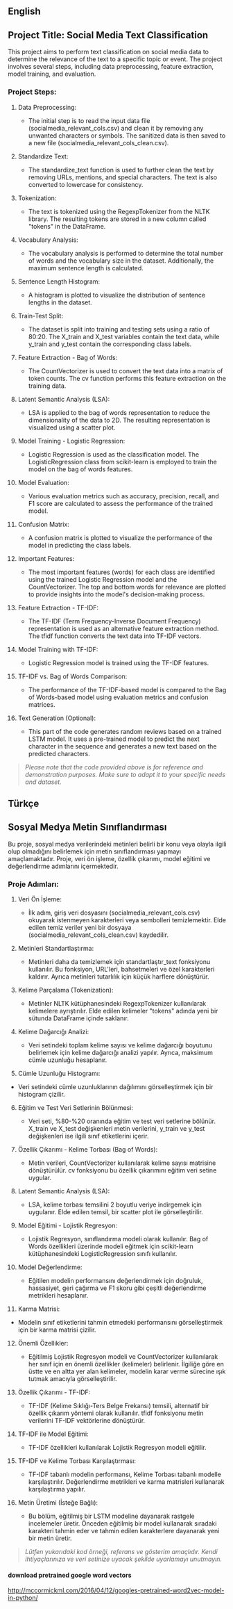 ## English
## Project Title: Social Media Text Classification
This project aims to perform text classification on social media data to determine the relevance of the text to a specific topic or event. The project involves several steps, including data preprocessing, feature extraction, model training, and evaluation.

### Project Steps:

1. Data Preprocessing:
	- The initial step is to read the input data file (socialmedia_relevant_cols.csv) and clean it by removing any unwanted characters or symbols. The sanitized data is then saved to a new file (socialmedia_relevant_cols_clean.csv).

2. Standardize Text:
	- The standardize_text function is used to further clean the text by removing URLs, mentions, and special characters. The text is also converted to lowercase for consistency.

3. Tokenization:
	- The text is tokenized using the RegexpTokenizer from the NLTK library. The resulting tokens are stored in a new column called "tokens" in the DataFrame.

4. Vocabulary Analysis:
	- The vocabulary analysis is performed to determine the total number of words and the vocabulary size in the dataset. Additionally, the maximum sentence length is calculated.

5. Sentence Length Histogram:
	- A histogram is plotted to visualize the distribution of sentence lengths in the dataset.

6. Train-Test Split:
	- The dataset is split into training and testing sets using a ratio of 80:20. The X_train and X_test variables contain the text data, while y_train and y_test contain the corresponding class labels.

7. Feature Extraction - Bag of Words:
	- The CountVectorizer is used to convert the text data into a matrix of token counts. The cv function performs this feature extraction on the training data.

8. Latent Semantic Analysis (LSA):
	- LSA is applied to the bag of words representation to reduce the dimensionality of the data to 2D. The resulting representation is visualized using a scatter plot.

9. Model Training - Logistic Regression:
	- Logistic Regression is used as the classification model. The LogisticRegression class from scikit-learn is employed to train the model on the bag of words features.

10. Model Evaluation:
	- Various evaluation metrics such as accuracy, precision, recall, and F1 score are calculated to assess the performance of the trained model.

11. Confusion Matrix:
	- A confusion matrix is plotted to visualize the performance of the model in predicting the class labels.

12. Important Features:
	- The most important features (words) for each class are identified using the trained Logistic Regression model and the CountVectorizer. The top and bottom words for relevance are plotted to provide insights into the model's decision-making process.

13. Feature Extraction - TF-IDF:
	- The TF-IDF (Term Frequency-Inverse Document Frequency) representation is used as an alternative feature extraction method. The tfidf function converts the text data into TF-IDF vectors.

14. Model Training with TF-IDF:
	- Logistic Regression model is trained using the TF-IDF features.

15. TF-IDF vs. Bag of Words Comparison:
	- The performance of the TF-IDF-based model is compared to the Bag of Words-based model using evaluation metrics and confusion matrices.

16. Text Generation (Optional):
	- This part of the code generates random reviews based on a trained LSTM model. It uses a pre-trained model to predict the next character in the sequence and generates a new text based on the predicted characters.

> *Please note that the code provided above is for reference and demonstration purposes. Make sure to adapt it to your specific needs and dataset.*


## Türkçe
## Sosyal Medya Metin Sınıflandırması
Bu proje, sosyal medya verilerindeki metinleri belirli bir konu veya olayla ilgili olup olmadığını belirlemek için metin sınıflandırması yapmayı amaçlamaktadır. Proje, veri ön işleme, özellik çıkarımı, model eğitimi ve değerlendirme adımlarını içermektedir.

### Proje Adımları:
1. Veri Ön İşleme:
	- İlk adım, giriş veri dosyasını (socialmedia_relevant_cols.csv) okuyarak istenmeyen karakterleri veya sembolleri temizlemektir. Elde edilen temiz veriler yeni bir dosyaya (socialmedia_relevant_cols_clean.csv) kaydedilir.

2. Metinleri Standartlaştırma:
	- Metinleri daha da temizlemek için standartlaştır_text fonksiyonu kullanılır. Bu fonksiyon, URL'leri, bahsetmeleri ve özel karakterleri kaldırır. Ayrıca metinleri tutarlılık için küçük harflere dönüştürür.

3. Kelime Parçalama (Tokenization):
	- Metinler NLTK kütüphanesindeki RegexpTokenizer kullanılarak kelimelere ayrıştırılır. Elde edilen kelimeler "tokens" adında yeni bir sütunda DataFrame içinde saklanır.

4. Kelime Dağarcığı Analizi:
	- Veri setindeki toplam kelime sayısı ve kelime dağarcığı boyutunu belirlemek için kelime dağarcığı analizi yapılır. Ayrıca, maksimum cümle uzunluğu hesaplanır.

5. Cümle Uzunluğu Histogramı:
- 	Veri setindeki cümle uzunluklarının dağılımını görselleştirmek için bir histogram çizilir.

6. Eğitim ve Test Veri Setlerinin Bölünmesi:
	- Veri seti, %80-%20 oranında eğitim ve test veri setlerine bölünür. X_train ve X_test değişkenleri metin verilerini, y_train ve y_test değişkenleri ise ilgili sınıf etiketlerini içerir.

7. Özellik Çıkarımı - Kelime Torbası (Bag of Words):
	- Metin verileri, CountVectorizer kullanılarak kelime sayısı matrisine dönüştürülür. cv fonksiyonu bu özellik çıkarımını eğitim veri setine uygular.

8. Latent Semantic Analysis (LSA):
	- LSA, kelime torbası temsilini 2 boyutlu veriye indirgemek için uygulanır. Elde edilen temsil, bir scatter plot ile görselleştirilir.

9. Model Eğitimi - Lojistik Regresyon:
	- Lojistik Regresyon, sınıflandırma modeli olarak kullanılır. Bag of Words özellikleri üzerinde modeli eğitmek için scikit-learn kütüphanesindeki LogisticRegression sınıfı kullanılır.

10. Model Değerlendirme:
	- Eğitilen modelin performansını değerlendirmek için doğruluk, hassasiyet, geri çağırma ve F1 skoru gibi çeşitli değerlendirme metrikleri hesaplanır.

11. Karma Matrisi:
- Modelin sınıf etiketlerini tahmin etmedeki performansını görselleştirmek için bir karma matrisi çizilir.

12. Önemli Özellikler:
	- Eğitilmiş Lojistik Regresyon modeli ve CountVectorizer kullanılarak her sınıf için en önemli özellikler (kelimeler) belirlenir. İlgiliğe göre en üstte ve en altta yer alan kelimeler, modelin karar verme sürecine ışık tutmak amacıyla görselleştirilir.

13. Özellik Çıkarımı - TF-IDF:
	- TF-IDF (Kelime Sıklığı-Ters Belge Frekansı) temsili, alternatif bir özellik çıkarım yöntemi olarak kullanılır. tfidf fonksiyonu metin verilerini TF-IDF vektörlerine dönüştürür.

14. TF-IDF ile Model Eğitimi:
	- TF-IDF özellikleri kullanılarak Lojistik Regresyon modeli eğitilir.

15. TF-IDF ve Kelime Torbası Karşılaştırması:
	- TF-IDF tabanlı modelin performansı, Kelime Torbası tabanlı modelle karşılaştırılır. Değerlendirme metrikleri ve karma matrisleri kullanarak karşılaştırma yapılır.

16. Metin Üretimi (İsteğe Bağlı):
	- Bu bölüm, eğitilmiş bir LSTM modeline dayanarak rastgele incelemeler üretir. Önceden eğitilmiş bir model kullanarak sıradaki karakteri tahmin eder ve tahmin edilen karakterlere dayanarak yeni bir metin üretir.


> *Lütfen yukarıdaki kod örneği, referans ve gösterim amaçlıdır. Kendi ihtiyaçlarınıza ve veri setinize uyacak şekilde uyarlamayı unutmayın.*



#### download pretrained google word vectors
http://mccormickml.com/2016/04/12/googles-pretrained-word2vec-model-in-python/
